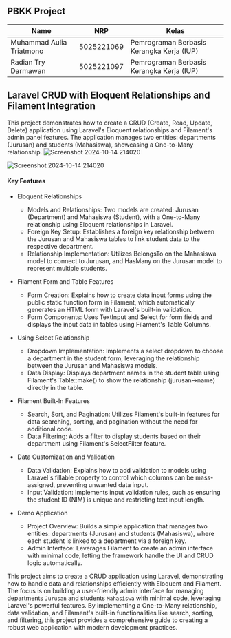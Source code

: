 
## PBKK Project

| Name           | NRP        | Kelas     |
| ---            | ---        | ----------|
| Muhammad Aulia Triatmono | 5025221069 | Pemrograman Berbasis Kerangka Kerja (IUP) |
| Radian Try Darmawan | 5025221097 | Pemrograman Berbasis Kerangka Kerja (IUP) |


## Laravel CRUD with Eloquent Relationships and Filament Integration
This project demonstrates how to create a CRUD (Create, Read, Update, Delete) application using Laravel's Eloquent relationships and Filament's admin panel features. The application manages two entities: departments (Jurusan) and students (Mahasiswa), showcasing a One-to-Many relationship.
![Screenshot 2024-10-14 214020](https://github.com/user-attachments/assets/5b954197-953b-4e47-b266-fb917a9f2234)

![Screenshot 2024-10-14 214020](https://github.com/user-attachments/assets/2ae0c452-b78f-4408-a80d-f305c1229b6b)

#### Key Features
- Eloquent Relationships
    - Models and Relationships: Two models are created: Jurusan (Department) and Mahasiswa (Student), with a One-to-Many relationship using Eloquent relationships in Laravel.
    - Foreign Key Setup: Establishes a foreign key relationship between the Jurusan and Mahasiswa tables to link student data to the respective department.
    - Relationship Implementation: Utilizes BelongsTo on the Mahasiswa model to connect to Jurusan, and HasMany on the Jurusan model to represent multiple students.

- Filament Form and Table Features
    - Form Creation: Explains how to create data input forms using the public static function form in Filament, which automatically generates an HTML form with Laravel's built-in validation.
    - Form Components: Uses TextInput and Select for form fields and displays the input data in tables using Filament's Table Columns.

- Using Select Relationship
    - Dropdown Implementation: Implements a select dropdown to choose a department in the student form, leveraging the relationship between the Jurusan and Mahasiswa models.
    - Data Display: Displays department names in the student table using Filament's Table::make() to show the relationship (jurusan->name) directly in the table.

- Filament Built-In Features
    - Search, Sort, and Pagination: Utilizes Filament's built-in features for data searching, sorting, and pagination without the need for additional code.
    - Data Filtering: Adds a filter to display students based on their department using Filament's SelectFilter feature.

- Data Customization and Validation
    - Data Validation: Explains how to add validation to models using Laravel's fillable property to control which columns can be mass-assigned, preventing unwanted data input.
    - Input Validation: Implements input validation rules, such as ensuring the student ID (NIM) is unique and restricting text input length.

- Demo Application
    - Project Overview: Builds a simple application that manages two entities: departments (Jurusan) and students (Mahasiswa), where each student is linked to a department via a foreign key.
    - Admin Interface: Leverages Filament to create an admin interface with minimal code, letting the framework handle the UI and CRUD logic automatically.
 
This project aims to create a CRUD application using Laravel, demonstrating how to handle data and relationships efficiently with Eloquent and Filament. The focus is on building a user-friendly admin interface for managing departments `Jurusan` and students `Mahasiswa` with minimal code, leveraging Laravel's powerful features. By implementing a One-to-Many relationship, data validation, and Filament's built-in functionalities like search, sorting, and filtering, this project provides a comprehensive guide to creating a robust web application with modern development practices.
